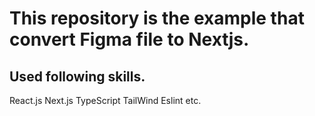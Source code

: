 # This repository is the example that convert Figma file to Nextjs.
## Used following skills.
React.js Next.js TypeScript TailWind Eslint etc.
